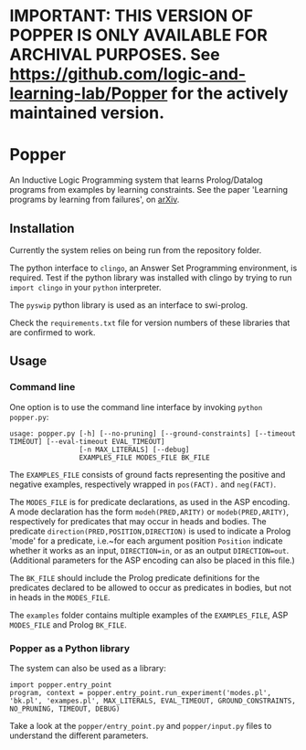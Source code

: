 # IMPORTANT: THIS VERSION OF POPPER IS ONLY AVAILABLE FOR ARCHIVAL PURPOSES. See https://github.com/logic-and-learning-lab/Popper for the actively maintained version.

# Popper

An Inductive Logic Programming system that learns Prolog/Datalog programs from examples by learning constraints.
See the paper 'Learning programs by learning from failures', on [arXiv](https://arxiv.org/abs/2005.02259).

## Installation

Currently the system relies on being run from the repository folder.

The python interface to `clingo`, an Answer Set Programming environment, is required.
Test if the python library was installed with clingo by trying to run `import clingo` in your `python` interpreter.

The `pyswip` python library is used as an interface to swi-prolog.

Check the `requirements.txt` file for version numbers of these libraries that are confirmed to work.

## Usage

### Command line

One option is to use the command line interface by invoking `python popper.py`:
```
usage: popper.py [-h] [--no-pruning] [--ground-constraints] [--timeout TIMEOUT] [--eval-timeout EVAL_TIMEOUT]
                 [-n MAX_LITERALS] [--debug]
                 EXAMPLES_FILE MODES_FILE BK_FILE
```

The `EXAMPLES_FILE` consists of ground facts representing the positive and negative examples, respectively wrapped in `pos(FACT).` and `neg(FACT)`.

The `MODES_FILE` is for predicate declarations, as used in the ASP encoding. A mode declaration has the form `modeh(PRED,ARITY)` or `modeb(PRED,ARITY)`, respectively for predicates that may occur in heads and bodies. The predicate `direction(PRED,POSITION,DIRECTION)` is used to indicate a Prolog 'mode' for a predicate, i.e.~for each argument position `Position` indicate whether it works as an input, `DIRECTION=in`, or as an output `DIRECTION=out`.
(Additional parameters for the ASP encoding can also be placed in this file.)

The `BK_FILE` should include the Prolog predicate definitions for the predicates declared to be allowed to occur as predicates in bodies, but not in heads in the `MODES_FILE`.

The `examples` folder contains multiple examples of the `EXAMPLES_FILE`, ASP `MODES_FILE` and Prolog `BK_FILE`.

### Popper as a Python library

The system can also be used as a library: 

```
import popper.entry_point
program, context = popper.entry_point.run_experiment('modes.pl', 'bk.pl', 'exampes.pl', MAX_LITERALS, EVAL_TIMEOUT, GROUND_CONSTRAINTS, NO_PRUNING, TIMEOUT, DEBUG)
```

Take a look at the `popper/entry_point.py` and `popper/input.py` files to understand the different parameters.
